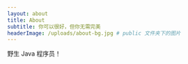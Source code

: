 ```yaml
---
layout: about
title: About
subtitle: 你可以很好，但你无需完美
headerImage: /uploads/about-bg.jpg # public 文件夹下的图片
---
```


野生 Java 程序员！
